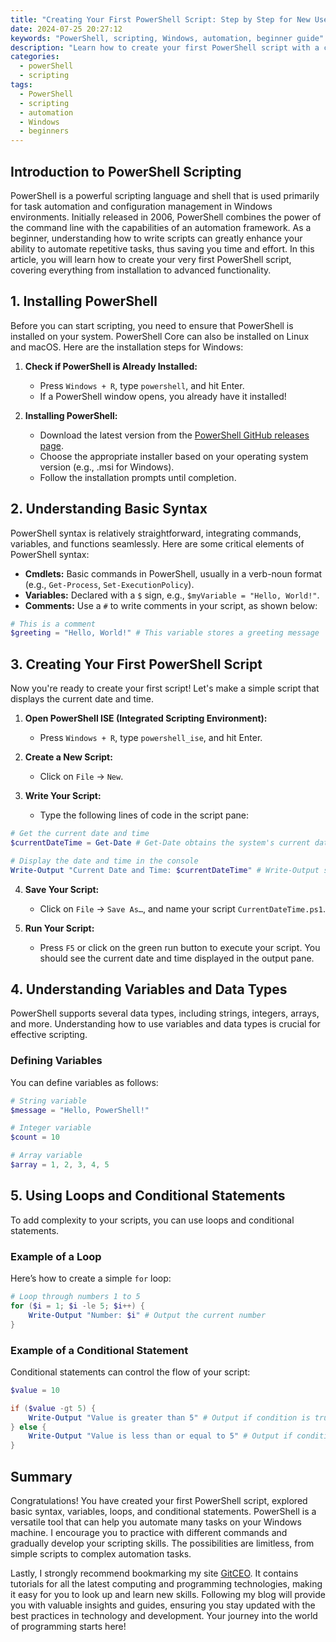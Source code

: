 ```yaml
---
title: "Creating Your First PowerShell Script: Step by Step for New Users"
date: 2024-07-25 20:27:12
keywords: "PowerShell, scripting, Windows, automation, beginner guide"
description: "Learn how to create your first PowerShell script with a comprehensive, step-by-step guide designed for beginners. This article covers the essentials of PowerShell scripting, including installation, syntax, variables, loops, and functions. Gain the confidence to automate tasks on your Windows operating system and enhance your productivity with practical examples and troubleshooting tips."
categories:
  - powerShell
  - scripting
tags:
  - PowerShell
  - scripting
  - automation
  - Windows
  - beginners
---
```


## Introduction to PowerShell Scripting

PowerShell is a powerful scripting language and shell that is used primarily for task automation and configuration management in Windows environments. Initially released in 2006, PowerShell combines the power of the command line with the capabilities of an automation framework. As a beginner, understanding how to write scripts can greatly enhance your ability to automate repetitive tasks, thus saving you time and effort. In this article, you will learn how to create your very first PowerShell script, covering everything from installation to advanced functionality.

<!-- more -->

## 1. Installing PowerShell

Before you can start scripting, you need to ensure that PowerShell is installed on your system. PowerShell Core can also be installed on Linux and macOS. Here are the installation steps for Windows:

1. **Check if PowerShell is Already Installed:**
   - Press `Windows + R`, type `powershell`, and hit Enter.
   - If a PowerShell window opens, you already have it installed!

2. **Installing PowerShell:**
   - Download the latest version from the [PowerShell GitHub releases page](https://github.com/PowerShell/PowerShell/releases).
   - Choose the appropriate installer based on your operating system version (e.g., .msi for Windows).
   - Follow the installation prompts until completion.

## 2. Understanding Basic Syntax

PowerShell syntax is relatively straightforward, integrating commands, variables, and functions seamlessly. Here are some critical elements of PowerShell syntax:

- **Cmdlets:** Basic commands in PowerShell, usually in a verb-noun format (e.g., `Get-Process`, `Set-ExecutionPolicy`).
- **Variables:** Declared with a `$` sign, e.g., `$myVariable = "Hello, World!"`.
- **Comments:** Use a `#` to write comments in your script, as shown below:
  
```powershell
# This is a comment
$greeting = "Hello, World!" # This variable stores a greeting message
```

## 3. Creating Your First PowerShell Script

Now you're ready to create your first script! Let's make a simple script that displays the current date and time.

1. **Open PowerShell ISE (Integrated Scripting Environment):**
   - Press `Windows + R`, type `powershell_ise`, and hit Enter.

2. **Create a New Script:**
   - Click on `File` -> `New`.

3. **Write Your Script:**
   - Type the following lines of code in the script pane:

```powershell
# Get the current date and time
$currentDateTime = Get-Date # Get-Date obtains the system's current date and time

# Display the date and time in the console
Write-Output "Current Date and Time: $currentDateTime" # Write-Output sends the data to console
```

4. **Save Your Script:**
   - Click on `File` -> `Save As…`, and name your script `CurrentDateTime.ps1`.

5. **Run Your Script:**
   - Press `F5` or click on the green run button to execute your script. You should see the current date and time displayed in the output pane.

## 4. Understanding Variables and Data Types

PowerShell supports several data types, including strings, integers, arrays, and more. Understanding how to use variables and data types is crucial for effective scripting.

### Defining Variables

You can define variables as follows:

```powershell
# String variable
$message = "Hello, PowerShell!" 

# Integer variable
$count = 10 

# Array variable
$array = 1, 2, 3, 4, 5
```

## 5. Using Loops and Conditional Statements

To add complexity to your scripts, you can use loops and conditional statements.

### Example of a Loop

Here’s how to create a simple `for` loop:

```powershell
# Loop through numbers 1 to 5
for ($i = 1; $i -le 5; $i++) {
    Write-Output "Number: $i" # Output the current number
}
```

### Example of a Conditional Statement

Conditional statements can control the flow of your script:

```powershell
$value = 10

if ($value -gt 5) {
    Write-Output "Value is greater than 5" # Output if condition is true
} else {
    Write-Output "Value is less than or equal to 5" # Output if condition is false
}
```

## Summary

Congratulations! You have created your first PowerShell script, explored basic syntax, variables, loops, and conditional statements. PowerShell is a versatile tool that can help you automate many tasks on your Windows machine. I encourage you to practice with different commands and gradually develop your scripting skills. The possibilities are limitless, from simple scripts to complex automation tasks.

Lastly, I strongly recommend bookmarking my site [GitCEO](https://gitceo.com). It contains tutorials for all the latest computing and programming technologies, making it easy for you to look up and learn new skills. Following my blog will provide you with valuable insights and guides, ensuring you stay updated with the best practices in technology and development. Your journey into the world of programming starts here!